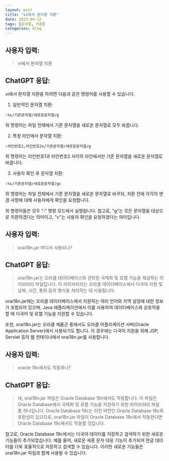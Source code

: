 ```yaml
---
layout: post
title: "vi에서 문자열 치환"
date: 2023-04-12
tags: [문자열, 치환]
categories: blog
---
```


## 사용자 입력:
> vi에서 문자열 치환

## ChatGPT 응답:
> 

vi에서 문자열 치환을 하려면 다음과 같은 명령어를 사용할 수 있습니다.

1. 일반적인 문자열 치환:
```
:%s/기존문자열/새로운문자열/g
```
위 명령어는 파일 전체에서 기존 문자열을 새로운 문자열로 모두 바꿉니다.

2. 특정 라인에서 문자열 치환:
```
:라인번호1,라인번호2s/기존문자열/새로운문자열/g
```
위 명령어는 라인번호1과 라인번호2 사이의 라인에서만 기존 문자열을 새로운 문자열로 바꿉니다.

3. 사용자 확인 후 문자열 치환:
```
:%s/기존문자열/새로운문자열/gc
```
위 명령어는 파일 전체에서 기존 문자열을 새로운 문자열로 바꾸되, 치환 전에 각각의 변경 사항에 대해 사용자에게 확인을 요청합니다.

위 명령어들은 모두 ":" 명령 모드에서 실행됩니다. 참고로, "g"는 모든 문자열을 대상으로 치환하겠다는 의미이고, "c"는 사용자 확인을 요청하겠다는 의미입니다.

## 사용자 입력:
> orai18n.jar 어디서 사용되나?

## ChatGPT 응답:
> orai18n.jar는 오라클 데이터베이스와 관련된 국제화 및 로캘 기능을 제공하는 라이브러리 파일입니다. 이 라이브러리는 오라클 데이터베이스에서 다국어 지원 및 날짜, 시간, 통화 등의 형식을 처리하는 데 사용됩니다.

orai18n.jar에는 오라클 데이터베이스에서 지원하는 여러 언어와 지역 설정에 대한 정보가 포함되어 있으며, Java 애플리케이션에서 이를 사용하여 데이터베이스와 상호작용할 때 다국어 및 로캘 기능을 지원할 수 있습니다.

또한, orai18n.jar는 오라클 제품군 중에서도 오라클 어플리케이션 서버(Oracle Application Server)에서 사용되기도 합니다. 이 경우에는 다국어 지원을 위해 JSP, Servlet 등의 웹 컨테이너에서 orai18n.jar를 사용합니다.

## 사용자 입력:
> oracle 19c에서도 작동하나?

## ChatGPT 응답:
> 네, orai18n.jar 파일은 Oracle Database 19c에서도 작동합니다. 이 파일은 Oracle Database에서 국제화 및 로캘 기능을 지원하기 위한 라이브러리 파일 중 하나입니다. Oracle Database 19c는 이전 버전인 Oracle Database 18c와 호환성이 있으므로, orai18n.jar 파일이 Oracle Database 18c에서 작동한다면 Oracle Database 19c에서도 작동할 것입니다.

참고로, Oracle Database 19c에서는 다국어 데이터를 저장하고 검색하기 위한 새로운 기능들이 추가되었습니다. 예를 들어, 새로운 세종 문자 대응 기능이 추가되어 한글 데이터를 더욱 효율적으로 저장하고 검색할 수 있습니다. 이러한 새로운 기능들은 orai18n.jar 파일과 함께 사용될 수 있습니다.

